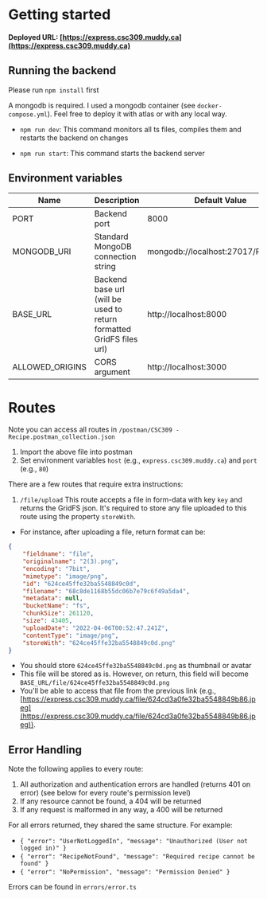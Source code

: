 

# Getting started
#### Deployed URL: [https://express.csc309.muddy.ca](https://express.csc309.muddy.ca)
## Running the backend

Please run `npm install` first

A mongodb is required. I used a mongodb container (see `docker-compose.yml`). Feel free to deploy it with atlas or with any local way.

* `npm run dev`: This command monitors all ts files, compiles them and restarts the backend on changes

* `npm run start`: This command starts the backend server

## Environment variables
| Name            | Description                                                          | Default Value                       |
|-----------------|----------------------------------------------------------------------|-------------------------------------|
| PORT            | Backend port                                                         | 8000                                |
| MONGODB_URI     | Standard MongoDB connection string                                   | mongodb://localhost:27017/RecipeAPI |
| BASE_URL        | Backend base url (will be used to return formatted GridFS files url) | http://localhost:8000               |
| ALLOWED_ORIGINS | CORS argument                                                        | http://localhost:3000               |


# Routes

Note you can access all routes in `/postman/CSC309 - Recipe.postman_collection.json`

1. Import the above file into postman
2. Set environment variables `host` (e.g., `express.csc309.muddy.ca`) and `port` (e.g., `80`)

There are a few routes that require extra instructions:

1. `/file/upload` This route accepts a file in form-data with key `key` and returns the GridFS json. 
It's required to store any file uploaded to this route using the property `storeWith`. 
* For instance, after uploading a file, return format can be: 
```json
{
    "fieldname": "file",
    "originalname": "2(3).png",
    "encoding": "7bit",
    "mimetype": "image/png",
    "id": "624ce45ffe32ba5548849c0d",
    "filename": "68c8de1168b55dc06b7e79c6f49a5da4",
    "metadata": null,
    "bucketName": "fs",
    "chunkSize": 261120,
    "size": 43405,
    "uploadDate": "2022-04-06T00:52:47.241Z",
    "contentType": "image/png",
    "storeWith": "624ce45ffe32ba5548849c0d.png"
}
```
* You should store `624ce45ffe32ba5548849c0d.png` as thumbnail or avatar
* This file will be stored as is. However, on return, this field will become `BASE_URL/file/624ce45ffe32ba5548849c0d.png`
* You'll be able to access that file from the previous link (e.g., [https://express.csc309.muddy.ca/file/624cd3a0fe32ba5548849b86.jpeg](https://express.csc309.muddy.ca/file/624cd3a0fe32ba5548849b86.jpeg)).

## Error Handling

Note the following applies to every route:
1. All authorization and authentication errors are handled (returns 401 on error) (see below for every route's permission level)
2. If any resource cannot be found, a 404 will be returned
3. If any request is malformed in any way, a 400 will be returned

For all errors returned, they shared the same structure. For example:
* `{
  "error": "UserNotLoggedIn",
  "message": "Unauthorized (User not logged in)"
  }`
* `{
  "error": "RecipeNotFound",
  "message": "Required recipe cannot be found"
  }`
* `{
  "error": "NoPermission",
  "message": "Permission Denied"
  }`

Errors can be found in `errors/error.ts`